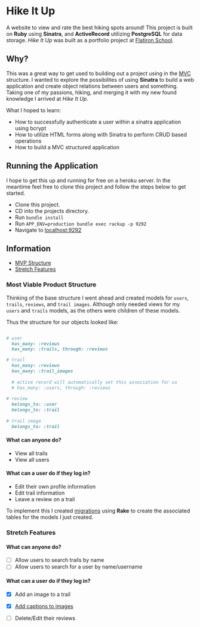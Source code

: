 # Hike It Up
A website to view and rate the best hiking spots around!
This project is built on **Ruby** using **Sinatra**, and **ActiveRecord** utilizing **PostgreSQL** for data storage. *Hike It Up* was built as a portfolio project at [Flatiron School](https://flatironschool.com/). 

## Why?
This was a great way to get used to building out a project using in the [MVC](https://en.wikipedia.org/wiki/Model%E2%80%93view%E2%80%93controller) structure. I wanted to explore the possibilites of using **Sinatra** to build a web application and create object relations between users and something. Taking one of my passions, hiking, and merging it with my new found knowledge I arrived at *Hike It Up*. 

What I hoped to learn:
* How to successfully authenticate a user within a sinatra application using bcrypt
* How to utilize HTML forms along with Sinatra to perform CRUD based operations
* How to build a MVC structured application

## Running the Application
I hope to get this up and running for free on a heroku server. In the meantime feel free to clone this project and follow the steps below to get started.

* Clone this project.
* CD into the projects directory.
* Run `bundle install`
* Run `APP_ENV=production bundle exec rackup -p 9292`
* Navigate to [localhost:9292](http://localhost:9292/)

## Information
* [MVP Structure](#most-viable-product-structure)
* [Stretch Features](#stretch-features )

### Most Viable Product Structure
Thinking of the base structure I went ahead and created models for `users`, `trails`, `reviews`, and `trail images`. Although only needed views for my `users` and `trails` models, as the others were children of these models. 

Thus the structure for our objects looked like:
```ruby

# user
  has_many: :reviews
  has_many: :trails, through: :reviews

# trail
  has_many: :reviews
  has_many: :trail_images
  
  # active record will automatically set this association for us
  # has_many: :users, through: :reviews
  
# review
  belongs_to: :user
  belongs_to: :trail
  
# trail image
  belongs_to: :trail

```

#### What can anyone do?
* View all trails
* View all users

#### What can a user do if they log in?
* Edit their own profile information
* Edit trail information
* Leave a review on a trail

To implement this I created [migrations](https://www.github.com/CoachLuck/hike-it-up/db/migrate) using **Rake** to create the associated tables for the models I just created.

### Stretch Features

#### What can anyone do?
- [ ] Allow users to search trails by name
- [ ] Allow users to search for a user by name/username

#### What can a user do if they log in?
- [X] Add an image to a trail
- [X] [Add captions to images](https://www.github.com/CoachLuck/hike-it-up/db/migrate/20210222173851_add_captions_to_images.rb)
- [ ] Delete/Edit their reviews


